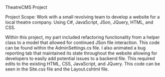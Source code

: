 TheatreCMS Project

Project Scope:
Work with a small revolving team to develop a website for a local theatre company.  Using C#, JavaScript, JSon, JQuery, HTML, and CSS.  

Within this project, my part included refactoring functionality from a helper class to a model that allowed for continued JSon file interaction.  This code can be found within the AdminSettings.cs file.  I also animated a bug reporting tab that maintained its state throughout the website allowing for developers to easily add potential issues to a backend file.  This required edits to the existing HTML, CSS, JavaScript, and JQuery.  This code can be seen in the Site.css file and the Layout.cshtml file.

